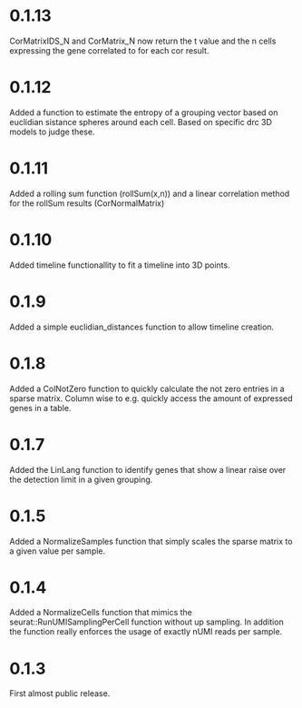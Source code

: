 # 0.1.13

CorMatrixIDS_N and CorMatrix_N now return the t value and the n cells expressing the gene correlated to for each cor result.


# 0.1.12

Added a function to estimate the entropy of a grouping vector based on euclidian sistance spheres around each cell. 
Based on specific drc 3D models to judge these.

# 0.1.11

Added a rolling sum function (rollSum(x,n)) and a linear correlation method for the rollSum results (CorNormalMatrix)

# 0.1.10

Added timeline functionallity to fit a timeline into 3D points.

# 0.1.9

Added a simple euclidian_distances function to allow timeline creation.

# 0.1.8

Added a ColNotZero function to quickly calculate the not zero entries in a sparse matrix. Column wise to e.g. quickly access the amount of expressed genes in a table.

# 0.1.7

Added the LinLang function to identify genes that show a linear raise over the detection limit in a given grouping.  

# 0.1.5

Added a NormalizeSamples function that simply scales the sparse matrix to a given value per sample.

# 0.1.4

Added a NormalizeCells function that mimics the seurat::RunUMISamplingPerCell function without up sampling.
In addition the function really enforces the usage of exactly nUMI reads per sample.

# 0.1.3

First almost public release.
